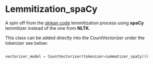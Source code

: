# Lemmitization_spaCy

A spin off from the [sklean code](https://scikit-learn.org/stable/modules/feature_extraction.html) lemmitization process using **spaCy** lemmitizer instead of the one from **NLTK**.

This class can be added directly into the CountVectorizer under the tokenizer see below:

```python

vectorizer_model = CountVectorizer(tokenizer=Lemmatizer_spaCy())

```
